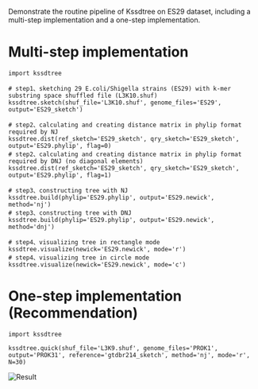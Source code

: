 Demonstrate the routine pipeline of Kssdtree on ES29 dataset, including a multi-step implementation and a one-step implementation.

# Multi-step implementation
```
import kssdtree

# step1、sketching 29 E.coli/Shigella strains (ES29) with k-mer substring space shuffled file (L3K10.shuf)
kssdtree.sketch(shuf_file='L3K10.shuf', genome_files='ES29', output='ES29_sketch')

# step2、calculating and creating distance matrix in phylip format required by NJ
kssdtree.dist(ref_sketch='ES29_sketch', qry_sketch='ES29_sketch', output='ES29.phylip', flag=0)
# step2、calculating and creating distance matrix in phylip format required by DNJ (no diagonal elements)
kssdtree.dist(ref_sketch='ES29_sketch', qry_sketch='ES29_sketch', output='ES29.phylip', flag=1)

# step3、constructing tree with NJ
kssdtree.build(phylip='ES29.phylip', output='ES29.newick', method='nj')
# step3、constructing tree with DNJ
kssdtree.build(phylip='ES29.phylip', output='ES29.newick', method='dnj')

# step4、visualizing tree in rectangle mode
kssdtree.visualize(newick='ES29.newick', mode='r')
# step4、visualizing tree in circle mode
kssdtree.visualize(newick='ES29.newick', mode='c')
```

# One-step implementation (Recommendation)
```
import kssdtree

kssdtree.quick(shuf_file='L3K9.shuf', genome_files='PROK1', output='PROK31', reference='gtdbr214_sketch', method='nj', mode='r', N=30)
```

![Result](http://18.205.53.149:8000/kssdtree/jpgs/1.jpg)
